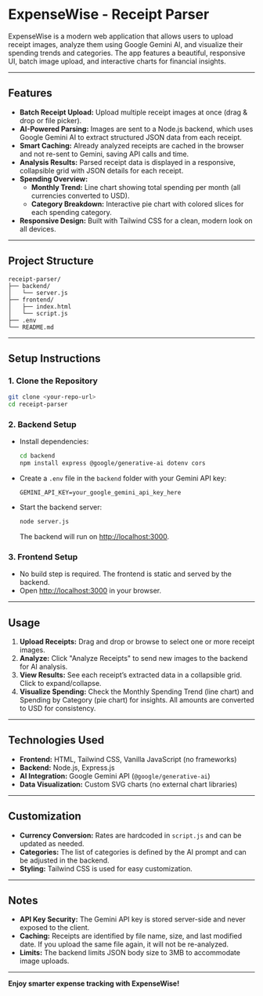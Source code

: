 # ExpenseWise - Receipt Parser

ExpenseWise is a modern web application that allows users to upload receipt images, analyze them using Google Gemini AI, and visualize their spending trends and categories. The app features a beautiful, responsive UI, batch image upload, and interactive charts for financial insights.

---

## Features

- **Batch Receipt Upload:** Upload multiple receipt images at once (drag & drop or file picker).
- **AI-Powered Parsing:** Images are sent to a Node.js backend, which uses Google Gemini AI to extract structured JSON data from each receipt.
- **Smart Caching:** Already analyzed receipts are cached in the browser and not re-sent to Gemini, saving API calls and time.
- **Analysis Results:** Parsed receipt data is displayed in a responsive, collapsible grid with JSON details for each receipt.
- **Spending Overview:**
  - **Monthly Trend:** Line chart showing total spending per month (all currencies converted to USD).
  - **Category Breakdown:** Interactive pie chart with colored slices for each spending category.
- **Responsive Design:** Built with Tailwind CSS for a clean, modern look on all devices.

---

## Project Structure

```
receipt-parser/
├── backend/
│   └── server.js
├── frontend/
│   ├── index.html
│   └── script.js
├── .env
└── README.md
```

---

## Setup Instructions

### 1. Clone the Repository

```sh
git clone <your-repo-url>
cd receipt-parser
```

### 2. Backend Setup

- Install dependencies:

  ```sh
  cd backend
  npm install express @google/generative-ai dotenv cors
  ```

- Create a `.env` file in the `backend` folder with your Gemini API key:

  ```
  GEMINI_API_KEY=your_google_gemini_api_key_here
  ```

- Start the backend server:

  ```sh
  node server.js
  ```

  The backend will run on [http://localhost:3000](http://localhost:3000).

### 3. Frontend Setup

- No build step is required. The frontend is static and served by the backend.
- Open [http://localhost:3000](http://localhost:3000) in your browser.

---

## Usage

1. **Upload Receipts:** Drag and drop or browse to select one or more receipt images.
2. **Analyze:** Click "Analyze Receipts" to send new images to the backend for AI analysis.
3. **View Results:** See each receipt’s extracted data in a collapsible grid. Click to expand/collapse.
4. **Visualize Spending:** Check the Monthly Spending Trend (line chart) and Spending by Category (pie chart) for insights. All amounts are converted to USD for consistency.

---

## Technologies Used

- **Frontend:** HTML, Tailwind CSS, Vanilla JavaScript (no frameworks)
- **Backend:** Node.js, Express.js
- **AI Integration:** Google Gemini API (`@google/generative-ai`)
- **Data Visualization:** Custom SVG charts (no external chart libraries)

---

## Customization

- **Currency Conversion:** Rates are hardcoded in `script.js` and can be updated as needed.
- **Categories:** The list of categories is defined by the AI prompt and can be adjusted in the backend.
- **Styling:** Tailwind CSS is used for easy customization.

---

## Notes

- **API Key Security:** The Gemini API key is stored server-side and never exposed to the client.
- **Caching:** Receipts are identified by file name, size, and last modified date. If you upload the same file again, it will not be re-analyzed.
- **Limits:** The backend limits JSON body size to 3MB to accommodate image uploads.

---

**Enjoy smarter expense tracking with ExpenseWise!**